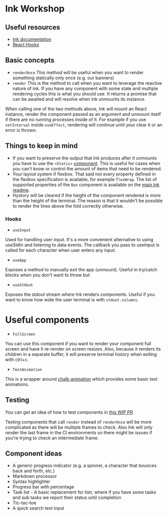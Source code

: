 # Ink Workshop

## Useful resources

* [Ink documentation](https://github.com/vadimdemedes/ink/blob/master/readme.md)
* [React Hooks](https://reactjs.org/docs/hooks-reference.html)

## Basic concepts

- `renderOnce` This method will be useful when you want to render something statically only once (e.g. our banners)
- `render` This is the method to call when you want to leverage the reactive nature of ink. If you have any component with some state and multiple rendering cycles this is what you should use. It returns a promise that can be awaited and will resolve when Ink unmounts its instance.

When calling one of the two methods above, Ink will mount an React instance, render the component passed as an argument and unmount itself if there are no running processes inside of it. For example if you use `setInterval` inside `useEffect`, rendering will continue until your clear it or an error is thrown.

## Things to keep in mind

- If you want to preserve the output that Ink produces after it unmounts you have to use the `<Static>` [component](https://github.com/vadimdemedes/ink#static). This is useful for cases when you can't know or control the amount of items that need to be rendered.
- Your layout system if flexbox. That said not every property defined in the flexbox specification is available, for example `flexWrap`. The list of supported properties of the `Box` component is available on the [main Ink readme](https://github.com/vadimdemedes/ink#box).
- Hystory will be cleared if the height of the component rendered is more than the height of the terminal. The reason is that it wouldn't be possible to render the lines above the fold correctly otherwise.

### Hooks

- `useInput`

Used for handling user input. It's a more convenient alternative to using useStdin and listening to data events. The callback you pass to useInput is called for each character when user enters any input.

- `useApp`

Exposes a method to manually exit the app (unmount). Useful in try/catch blocks when you don't want to throw but

- `useStdout`

Exposes the stdout stream where Ink renders components. Useful if you want to know how wide the user terminal is with `stdout.columns`.

# Useful components

- `FullScreen`

You can use this component if you want to render your component full screen and have it re-render on screen resizes. Also, because it renders its children in a separate buffer, it will preserve terminal history when exiting with ctrl+c.

- `TextAnimation`

This is a wrapper around [chalk-animation](https://github.com/bokub/chalk-animation) which provides some basic text animations.

## Testing

You can get an idea of how to test components in [this WIP PR](https://github.com/Shopify/cli/pull/797)

Testing components that call `render` instead of `renderOnce` will be more complicated as there will be multiple frames to check. Also Ink will only render the last frame in the CI environments so there might be issues if you're trying to check an intermediate frame.

## Component ideas

- A generic progress indicator (e.g. a spinner, a character that bounces back and forth, etc.)
- Markdown processor
- Syntax highlighter
- Progress bar with percentage
- Task list - A basic replacement for listr, where if you have some tasks and sub tasks we report their status until completion
- Tic-tac-toe
- A quick search text input

